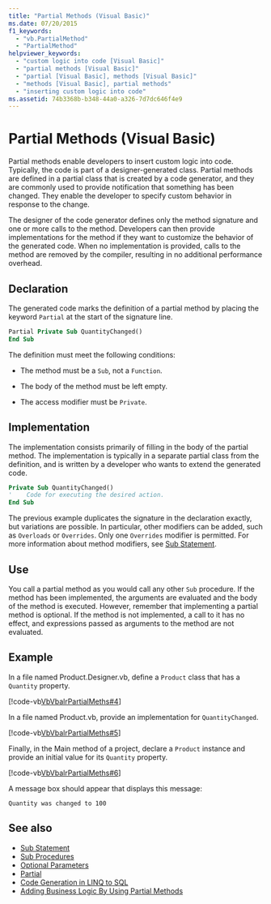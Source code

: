 ```yaml
---
title: "Partial Methods (Visual Basic)"
ms.date: 07/20/2015
f1_keywords: 
  - "vb.PartialMethod"
  - "PartialMethod"
helpviewer_keywords: 
  - "custom logic into code [Visual Basic]"
  - "partial methods [Visual Basic]"
  - "partial [Visual Basic], methods [Visual Basic]"
  - "methods [Visual Basic], partial methods"
  - "inserting custom logic into code"
ms.assetid: 74b3368b-b348-44a0-a326-7d7dc646f4e9
---
```

# Partial Methods (Visual Basic)
Partial methods enable developers to insert custom logic into code. Typically, the code is part of a designer-generated class. Partial methods are defined in a partial class that is created by a code generator, and they are commonly used to provide notification that something has been changed. They enable the developer to specify custom behavior in response to the change.  
  
 The designer of the code generator defines only the method signature and one or more calls to the method. Developers can then provide implementations for the method if they want to customize the behavior of the generated code. When no implementation is provided, calls to the method are removed by the compiler, resulting in no additional performance overhead.  
  
## Declaration  
 The generated code marks the definition of a partial method by placing the keyword `Partial` at the start of the signature line.  
  
```vb  
Partial Private Sub QuantityChanged()  
End Sub  
```  
  
 The definition must meet the following conditions:  
  
-   The method must be a `Sub`, not a `Function`.  
  
-   The body of the method must be left empty.  
  
-   The access modifier must be `Private`.  
  
## Implementation  
 The implementation consists primarily of filling in the body of the partial method. The implementation is typically in a separate partial class from the definition, and is written by a developer who wants to extend the generated code.  
  
```vb  
Private Sub QuantityChanged()  
'    Code for executing the desired action.  
End Sub  
```  
  
 The previous example duplicates the signature in the declaration exactly, but variations are possible. In particular, other modifiers can be added, such as `Overloads` or `Overrides`. Only one `Overrides` modifier is permitted. For more information about method modifiers, see [Sub Statement](../../../../visual-basic/language-reference/statements/sub-statement.md).  
  
## Use  
 You call a partial method as you would call any other `Sub` procedure. If the method has been implemented, the arguments are evaluated and the body of the method is executed. However, remember that implementing a partial method is optional. If the method is not implemented, a call to it has no effect, and expressions passed as arguments to the method are not evaluated.  
  
## Example  
 In a file named Product.Designer.vb, define a `Product` class that has a `Quantity` property.  
  
 [!code-vb[VbVbalrPartialMeths#4](./codesnippet/VisualBasic/partial-methods_1.vb)]  
  
 In a file named Product.vb, provide an implementation for `QuantityChanged`.  
  
 [!code-vb[VbVbalrPartialMeths#5](./codesnippet/VisualBasic/partial-methods_2.vb)]  
  
 Finally, in the Main method of a project, declare a `Product` instance and provide an initial value for its `Quantity` property.  
  
 [!code-vb[VbVbalrPartialMeths#6](./codesnippet/VisualBasic/partial-methods_3.vb)]  
  
 A message box should appear that displays this message:  
  
 `Quantity was changed to 100`  
  
## See also
- [Sub Statement](../../../../visual-basic/language-reference/statements/sub-statement.md)
- [Sub Procedures](./sub-procedures.md)
- [Optional Parameters](./optional-parameters.md)
- [Partial](../../../../visual-basic/language-reference/modifiers/partial.md)
- [Code Generation in LINQ to SQL](../../../../framework/data/adonet/sql/linq/code-generation-in-linq-to-sql.md)
- [Adding Business Logic By Using Partial Methods](../../../../framework/data/adonet/sql/linq/adding-business-logic-by-using-partial-methods.md)

